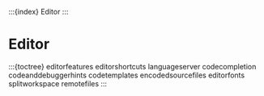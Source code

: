 :::{index} Editor
:::

# Editor

:::{toctree}
editorfeatures
editorshortcuts
languageserver
codecompletion
codeanddebuggerhints
codetemplates
encodedsourcefiles
editorfonts
splitworkspace
remotefiles
:::
